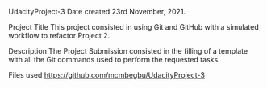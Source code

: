 UdacityProject-3
Date created
23rd November, 2021.

Project Title
This project consisted in using Git and GitHub with a simulated workflow to refactor Project 2.

Description
The Project Submission consisted in the filling of a template with all the Git commands used to perform the requested tasks.

Files used
https://github.com/mcmbegbu/UdacityProject-3


